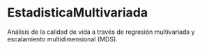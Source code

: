 # EstadisticaMultivariada

Análisis de la calidad de vida a través de regresión multivariada y escalamiento multidimensional (MDS). 
